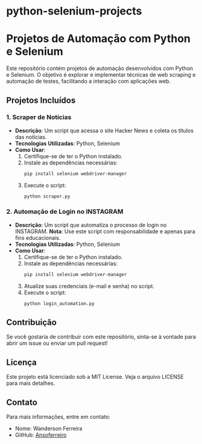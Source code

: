 # python-selenium-projects
# Projetos de Automação com Python e Selenium

Este repositório contém projetos de automação desenvolvidos com Python e Selenium. O objetivo é explorar e implementar técnicas de web scraping e automação de testes, facilitando a interação com aplicações web.

## Projetos Incluídos

### 1. Scraper de Notícias

- **Descrição**: Um script que acessa o site Hacker News e coleta os títulos das notícias.
- **Tecnologias Utilizadas**: Python, Selenium
- **Como Usar**:
  1. Certifique-se de ter o Python instalado.
  2. Instale as dependências necessárias:
     ```bash
     pip install selenium webdriver-manager
     ```
  3. Execute o script:
     ```bash
     python scraper.py
     ```

### 2. Automação de Login no INSTAGRAM

- **Descrição**: Um script que automatiza o processo de login no INSTAGRAM. **Nota**: Use este script com responsabilidade e apenas para fins educacionais.
- **Tecnologias Utilizadas**: Python, Selenium
- **Como Usar**:
  1. Certifique-se de ter o Python instalado.
  2. Instale as dependências necessárias:
     ```bash
     pip install selenium webdriver-manager
     ```
  3. Atualize suas credenciais (e-mail e senha) no script.
  4. Execute o script:
     ```bash
     python login_automation.py
     ```

## Contribuição

Se você gostaria de contribuir com este repositório, sinta-se à vontade para abrir um issue ou enviar um pull request!

## Licença

Este projeto está licenciado sob a MIT License. Veja o arquivo LICENSE para mais detalhes.

## Contato

Para mais informações, entre em contato:
- Nome: Wanderson Ferreira
- GitHub: [Ansoferreiro](https://github.com/Ansoferreiro)
